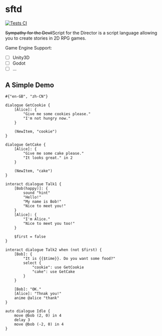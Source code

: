 # sftd
[![Tests CI](https://github.com/NeilKleistGao/sftd/actions/workflows/tests.yml/badge.svg?branch=main)](https://github.com/NeilKleistGao/sftd/actions/workflows/tests.yml)

<del>Sympathy for the Devil</del>Script for the Director is a script language allowing
you to create stories in 2D RPG games.

Game Engine Support:
- [ ] Unity3D
- [ ] Godot
- [ ] ...

## A Simple Demo
```
#{"en-GB", "zh-CN"}

dialogue GetCookie {
    [Alice]: {
        "Give me some cookies please."
        "I'm not hungry now."
    }
    
    (NewItem, "cookie")
}

dialogue GetCake {
    [Alice]: {
        "Give me some cake please."
        "It looks great." in 2
    }
    
    (NewItem, "cake")
}

interact dialogue Talk1 {
    [Bob(happy)]: {
        sound "hint"
        "Hello!"
        "My name is Bob!"
        "Nice to meet you!"
    }
    [Alice]: {
        "I'm Alice."
        "Nice to meet you too!"
    }
    
    $first = false
}

interact dialogue Talk2 when (not $first) {
    [Bob]: {
        "It is {{$time}}. Do you want some food?"
        select {
            "cookie": use GetCookie
            "cake": use GetCake
        }
    }
    
    [Bob]: "OK."
    [Alice]: "Thnak you!"
    anime @alice "thank"
}

auto dialogue Idle {
    move @bob (2, 0) in 4
    delay 3
    move @bob (-2, 0) in 4
}
```